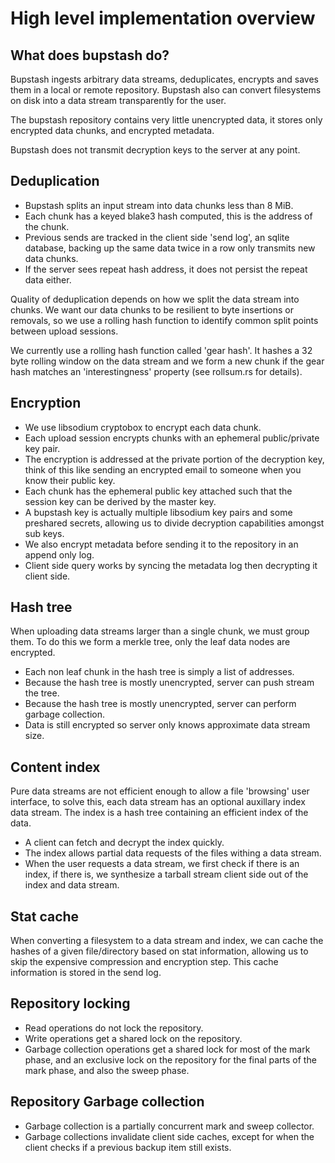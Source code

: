 # High level implementation overview

## What does bupstash do?

Bupstash ingests arbitrary data streams, deduplicates, encrypts and saves them in a local or remote repository.
Bupstash also can convert filesystems on disk into a data stream transparently for the user.

The bupstash repository contains very little unencrypted data, it stores only encrypted data chunks, and encrypted
metadata.

Bupstash does not transmit decryption keys to the server at any point.

## Deduplication

- Bupstash splits an input stream into data chunks less than 8 MiB.
- Each chunk has a keyed blake3 hash computed, this is the address of the chunk.
- Previous sends are tracked in the client side 'send log', an sqlite database, backing up the same data
  twice in a row only transmits new data chunks.
- If the server sees repeat hash address, it does not persist the repeat data either.

Quality of deduplication depends on how we split the data stream into chunks.
We want our data chunks to be resilient to byte insertions or removals, so we use
a rolling hash function to identify common split points between upload sessions.

We currently use a rolling hash function called 'gear hash'. It hashes a 32 byte rolling window on
the data stream and we form a new chunk if the gear hash matches an 'interestingness' property (see rollsum.rs for details).

## Encryption

- We use libsodium cryptobox to encrypt each data chunk.
- Each upload session encrypts chunks with an ephemeral public/private key pair.
- The encryption is addressed at the private portion of the decryption key, think of this like
  sending an encrypted email to someone when you know their public key.
- Each chunk has the ephemeral public key attached such that the session key can be derived
  by the master key. 
- A bupstash key is actually multiple libsodium key pairs and some preshared secrets, allowing us to divide decryption
  capabilities amongst sub keys.
- We also encrypt metadata before sending it to the repository in an append only log.
- Client side query works by syncing the metadata log then decrypting it client side.

## Hash tree

When uploading data streams larger than a single chunk, we must group them. To do this we 
form a merkle tree, only the leaf data nodes are encrypted.

- Each non leaf chunk in the hash tree is simply a list of addresses.
- Because the hash tree is mostly unencrypted, server can push stream the tree.
- Because the hash tree is mostly unencrypted, server can perform garbage collection.
- Data is still encrypted so server only knows approximate data stream size.

## Content index

Pure data streams are not efficient enough to allow a file 'browsing' user interface, to
solve this, each data stream has an optional auxillary index data stream.
The index is a hash tree containing an efficient index of the data.

- A client can fetch and decrypt the index quickly.
- The index allows partial data requests of the files withing a data stream.
- When the user requests a data stream, we first check if there is an index,
  if there is, we synthesize a tarball stream client side out of the index and data stream.

## Stat cache

When converting a filesystem to a data stream and index, we can cache the hashes of a given
file/directory based on stat information, allowing us to skip the expensive compression and encryption step.
This cache information is stored in the send log.

## Repository locking

- Read operations do not lock the repository.
- Write operations get a shared lock on the repository.
- Garbage collection operations get a shared lock for most of the mark phase,
  and an exclusive lock on the repository for the final parts of the mark phase,
  and also the sweep phase.

## Repository Garbage collection

- Garbage collection is a partially concurrent mark and sweep collector.
- Garbage collections invalidate client side caches, except for when the client checks if a previous backup item still exists.